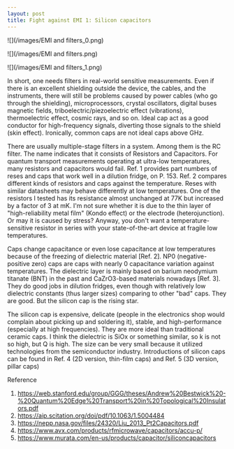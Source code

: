 ```yaml
---
layout: post
title: Fight against EMI 1: Silicon capacitors
---
```


![](/images/EMI and filters_0.png)

![](/images/EMI and filters.png)

![](/images/EMI and filters_1.png)

In short, one needs filters in real-world sensitive measurements. Even if there is an excellent shielding outside the device, the cables, and the instruments, there will still be problems caused by power cables (who go through the shielding), microprocessors, crystal oscillators, digital buses magnetic fields, triboelectric/piezoelectric effect (vibrations), thermoelectric effect, cosmic rays, and so on. Ideal cap act as a good conductor for high-frequency signals,  diverting those signals to the shield (skin effect). Ironically, common caps are not ideal caps above GHz.

There are usually multiple-stage filters in a system. Among them is the RC filter. The name indicates that it consists of Resistors and Capacitors. For quantum transport measurements operating at ultra-low temperatures, many resistors and capacitors would fail. Ref. 1 provides part numbers of reses and caps that work well in a dilution fridge, on P. 153. Ref. 2 compares different kinds of resistors and caps against the temperature. Reses with similar datasheets may behave differently at low temperatures. One of the resistors I tested has its resistance almost unchanged at 77K but increased by a factor of 3 at mK. I'm not sure whether it is due to the thin layer of "high-reliability metal film" (Kondo effect) or the electrode (heterojunction). Or may it is caused by stress? Anyway, you don't want a temperature-sensitive resistor in series with your state-of-the-art device at fragile low temperatures.

Caps change capacitance or even lose capacitance at low temperatures because of the freezing of dielectric material [Ref. 2]. NP0 (negative-positive zero) caps are caps with nearly 0 capacitance variation against temperatures. The dielectric layer is mainly based on barium neodymium titanate (BNT) in the past and CaZrO3-based materials nowadays [Ref. 3]. They do good jobs in dilution fridges, even though with relatively low dielectric constants (thus larger sizes) comparing to other "bad" caps.  They are good. But the silicon cap is the rising star.

The silicon cap is expensive, delicate (people in the electronics shop would complain about picking up and soldering it), stable, and high-performance (especially at high frequencies). They are more ideal than traditional ceramic caps. I think the dielectric is SiOx or something similar, so k is not so high, but Q is high. The size can be very small because it utilized technologies from the semiconductor industry. Introductions of silicon caps can be found in Ref. 4 (2D version, thin-film caps) and Ref. 5 (3D version, pillar caps)

Reference
1. https://web.stanford.edu/group/GGG/theses/Andrew%20Bestwick%20-%20Quantum%20Edge%20Transport%20in%20Topological%20Insulators.pdf
2. https://aip.scitation.org/doi/pdf/10.1063/1.5004484
3. https://nepp.nasa.gov/files/24320/Liu_2013_Pt2Capacitors.pdf
4. https://www.avx.com/products/rfmicrowave/capacitors/accu-p/
5. https://www.murata.com/en-us/products/capacitor/siliconcapacitors
